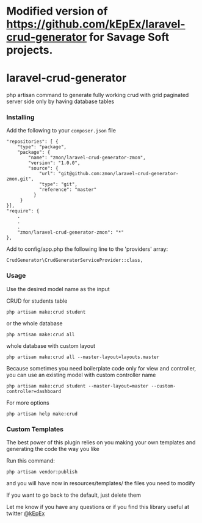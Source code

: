 # Modified version of https://github.com/kEpEx/laravel-crud-generator for Savage Soft projects.

# laravel-crud-generator


php artisan command to generate fully working crud with grid paginated server side only by having database tables


### Installing
Add the following to your `composer.json` file
```
"repositories": [ {
    "type": "package",
    "package": {
        "name": "zmon/laravel-crud-generator-zmon",
        "version": "1.0.0",
        "source": {
            "url": "git@github.com:zmon/laravel-crud-generator-zmon.git",
            "type": "git",
            "reference": "master"
          }
     }
}],
"require": {
    .
    .
    .
    "zmon/laravel-crud-generator-zmon": "*"
},
```

Add to config/app.php the following line to the 'providers' array:
```
CrudGenerator\CrudGeneratorServiceProvider::class,
```


### Usage

Use the desired model name as the input 


CRUD for students table
```
php artisan make:crud student
```
or the whole database
```
php artisan make:crud all
```
whole database with custom layout
```
php artisan make:crud all --master-layout=layouts.master 
```
Because sometimes you need boilerplate code only for view and controller, you can use an existing model with custom controller name
```
php artisan make:crud student --master-layout=master --custom-controller=dashboard	
```
For more options 
```
php artisan help make:crud
```
### Custom Templates

The best power of this plugin relies on you making your own templates and generating the code the way you like

Run this command:
```
php artisan vendor:publish
```
and you will have now in resources/templates/ the files you need to modify

If you want to go back to the default, just delete them

Let me know if you have any questions or if you find this library useful at twitter @[kEpEx](https://twitter.com/kepex)
